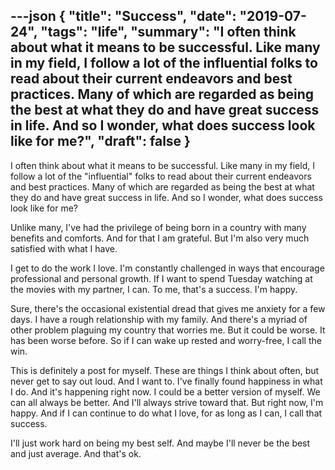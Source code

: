 ---json
{
  "title": "Success",
  "date": "2019-07-24",
  "tags": "life",
  "summary": "I often think about what it means to be successful. Like many in my field, I follow a lot of the influential folks to read about their current endeavors and best practices. Many of which are regarded as being the best at what they do and have great success in life. And so I wonder, what does success look like for me?",
  "draft": false
}
---

I often think about what it means to be successful. Like many in my field, I follow a lot of the "influential" folks to read about their current endeavors and best practices. Many of which are regarded as being the best at what they do and have great success in life. And so I wonder, what does success look like for me?

Unlike many, I've had the privilege of being born in a country with many benefits and comforts. And for that I am grateful. But I'm also very much satisfied with what I have.

I get to do the work I love. I'm constantly challenged in ways that encourage professional and personal growth. If I want to spend Tuesday watching at the movies with my partner, I can. To me, that's a success. I'm happy.

Sure, there's the occasional existential dread that gives me anxiety for a few days. I have a rough relationship with my family. And there's a myriad of other problem plaguing my country that worries me. But it could be worse. It has been worse before. So if I can wake up rested and worry-free, I call the win.

This is definitely a post for myself. These are things I think about often, but never get to say out loud. And I want to. I've finally found happiness in what I do. And it's happening right now. I could be a better version of myself. We can all always be better. And I'll always strive toward that. But right now, I'm happy. And if I can continue to do what I love, for as long as I can, I call that success.

I'll just work hard on being my best self. And maybe I'll never be the best and just average. And that's ok.